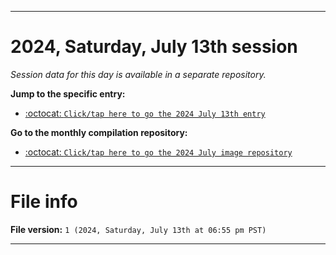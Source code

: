 
***

# 2024, Saturday, July 13th session

_Session data for this day is available in a separate repository._

**Jump to the specific entry:**

- [:octocat: `Click/tap here to go the 2024 July 13th entry`](https://github.com/seanpm2001/SeansLifeArchive_Images_MotorWorld_CarFactory_Y2024_V7/tree/SeansLifeArchive_Images_MotorWorld_CarFactory_Y2024_V7_Main-dev/2024/07_July/13/)

**Go to the monthly compilation repository:**

- [:octocat: `Click/tap here to go the 2024 July image repository`](https://github.com/seanpm2001/SeansLifeArchive_Images_MotorWorld_CarFactory_Y2024_V7/)

***

# File info

**File version:** `1 (2024, Saturday, July 13th at 06:55 pm PST)`

***
